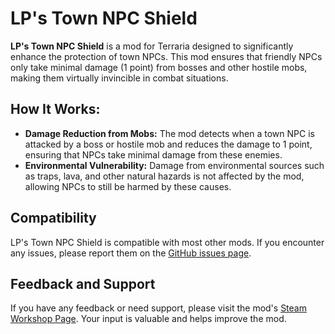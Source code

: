 # LP's Town NPC Shield
**LP's Town NPC Shield** is a mod for Terraria designed to significantly enhance the protection of town NPCs. This mod ensures that friendly NPCs only take minimal damage (1 point) from bosses and other hostile mobs, making them virtually invincible in combat situations.

## How It Works:
- **Damage Reduction from Mobs:** The mod detects when a town NPC is attacked by a boss or hostile mob and reduces the damage to 1 point, ensuring that NPCs take minimal damage from these enemies.
- **Environmental Vulnerability:** Damage from environmental sources such as traps, lava, and other natural hazards is not affected by the mod, allowing NPCs to still be harmed by these causes.

## Compatibility
LP's Town NPC Shield is compatible with most other mods. If you encounter any issues, please report them on the [GitHub issues page](https://github.com/Andenis-Bu/LPTownNPCShield/issues).

## Feedback and Support
If you have any feedback or need support, please visit the mod's [Steam Workshop Page](https://steamcommunity.com/sharedfiles/filedetails/?id=3283481260). Your input is valuable and helps improve the mod.